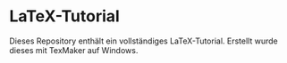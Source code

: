 # LaTeX-Tutorial

Dieses Repository enthält ein vollständiges LaTeX-Tutorial. Erstellt wurde dieses mit TexMaker auf Windows. 

